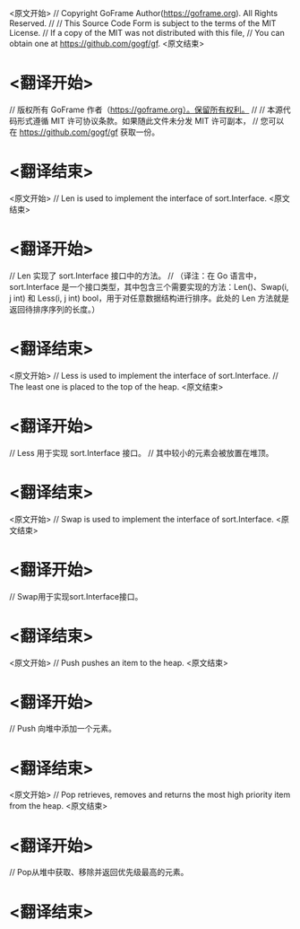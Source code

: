 
<原文开始>
// Copyright GoFrame Author(https://goframe.org). All Rights Reserved.
//
// This Source Code Form is subject to the terms of the MIT License.
// If a copy of the MIT was not distributed with this file,
// You can obtain one at https://github.com/gogf/gf.
<原文结束>

# <翻译开始>
// 版权所有 GoFrame 作者（https://goframe.org）。保留所有权利。
//
// 本源代码形式遵循 MIT 许可协议条款。如果随此文件未分发 MIT 许可副本，
// 您可以在 https://github.com/gogf/gf 获取一份。
# <翻译结束>


<原文开始>
// Len is used to implement the interface of sort.Interface.
<原文结束>

# <翻译开始>
// Len 实现了 sort.Interface 接口中的方法。
// （译注：在 Go 语言中，sort.Interface 是一个接口类型，其中包含三个需要实现的方法：Len()、Swap(i, j int) 和 Less(i, j int) bool，用于对任意数据结构进行排序。此处的 Len 方法就是返回待排序序列的长度。）
# <翻译结束>


<原文开始>
// Less is used to implement the interface of sort.Interface.
// The least one is placed to the top of the heap.
<原文结束>

# <翻译开始>
// Less 用于实现 sort.Interface 接口。
// 其中较小的元素会被放置在堆顶。
# <翻译结束>


<原文开始>
// Swap is used to implement the interface of sort.Interface.
<原文结束>

# <翻译开始>
// Swap用于实现sort.Interface接口。
# <翻译结束>


<原文开始>
// Push pushes an item to the heap.
<原文结束>

# <翻译开始>
// Push 向堆中添加一个元素。
# <翻译结束>


<原文开始>
// Pop retrieves, removes and returns the most high priority item from the heap.
<原文结束>

# <翻译开始>
// Pop从堆中获取、移除并返回优先级最高的元素。
# <翻译结束>

